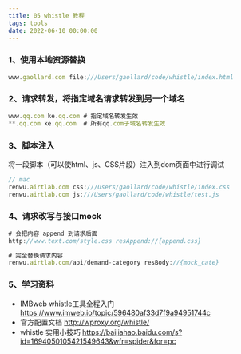 ```yaml
---
title: 05 whistle 教程
tags: tools
date: 2022-06-10 00:00:00
---
```


### 1、使用本地资源替换
```javascript
www.gaollard.com file:///Users/gaollard/code/whistle/index.html
```

### 2、请求转发，将指定域名请求转发到另一个域名
```javascript
www.qq.com ke.qq.com # 指定域名转发生效
**.qq.com ke.qq.com  # 所有qq.com子域名转发生效
```

### 3、脚本注入
将一段脚本（可以使html、js、CSS片段）注入到dom页面中进行调试
```javascript
// mac
renwu.airtlab.com css:///Users/gaollard/code/whistle/index.css
renwu.airtlab.com js:///Users/gaollard/code/whistle/test.js
```

### 4、请求改写与接口mock
```javascript
# 会把内容 append 到请求后面
http://www.text.com/style.css resAppend://{append.css}

# 完全替换请求内容
renwu.airtlab.com/api/demand-category resBody://{mock_cate}
```

### 5、学习资料
- IMBweb whistle工具全程入门 https://www.imweb.io/topic/596480af33d7f9a94951744c
- 官方配置文档 http://wproxy.org/whistle/
- whistle 实用小技巧 https://baijiahao.baidu.com/s?id=1694050105421549643&wfr=spider&for=pc
